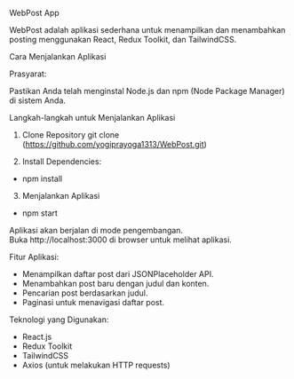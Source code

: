 WebPost App


WebPost adalah aplikasi sederhana untuk menampilkan dan menambahkan posting menggunakan React, Redux Toolkit, dan TailwindCSS.

Cara Menjalankan Aplikasi

Prasyarat:

Pastikan Anda telah menginstal Node.js dan npm (Node Package Manager) di sistem Anda.

Langkah-langkah untuk Menjalankan Aplikasi

1. Clone Repository
git clone (https://github.com/yogiprayoga1313/WebPost.git)

2. Install Dependencies:
* npm install

3. Menjalankan Aplikasi
* npm start

Aplikasi akan berjalan di mode pengembangan.<br />
Buka http://localhost:3000 di browser untuk melihat aplikasi.

Fitur Aplikasi:
* Menampilkan daftar post dari JSONPlaceholder API.
* Menambahkan post baru dengan judul dan konten.
* Pencarian post berdasarkan judul.
* Paginasi untuk menavigasi daftar post.


Teknologi yang Digunakan:
* React.js
* Redux Toolkit
* TailwindCSS
* Axios (untuk melakukan HTTP requests)
